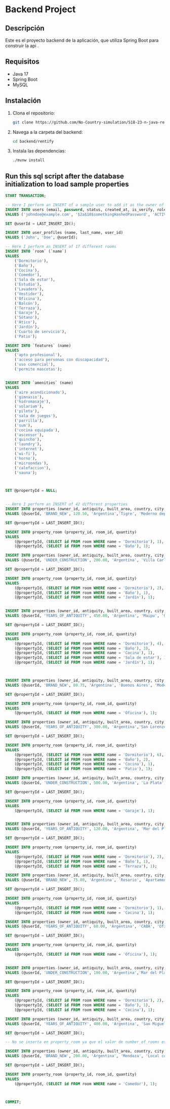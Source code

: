 # Backend Project

## Descripción

Este es el proyecto backend de la aplicación, que utiliza Spring Boot para construir la api .

## Requisitos
- Java 17
- Spring Boot
- MySQL

## Instalación
1. Clona el repositorio:
   ```bash
   git clone https://github.com/No-Country-simulation/S18-23-n-java-react.git

2. Navega a la carpeta del backend:
   ```bash
   cd backend/rentify
   
3. Instala las dependencias:
   ```bash
   ./mvnw install


## Run this sql script after the database initialization to load sample properties

```sql
START TRANSACTION;

-- Here I perform an INSERT of a sample user to add it as the owner of the properties
INSERT INTO users (email, password, status, created_at, is_verify, role_id)
VALUES ('johndoe@example.com', '$2a$10$somethingHashedPassword', 'ACTIVE', NOW(), 1, 1);

SET @userId = LAST_INSERT_ID();

INSERT INTO user_profiles (name, last_name, user_id)
VALUES ('John', 'Doe', @userId);

-- Here I perform an INSERT of 17 different rooms
INSERT INTO `room` (`name`)
VALUES
    ('Dormitorio'),
    ('Baño'),
    ('Cocina'),
    ('Comedor'),
    ('Sala de estar'),
    ('Estudio'),
    ('Lavadero'),
    ('Vestidor'),
    ('Oficina'),
    ('Balcón'),
    ('Terraza'),
    ('Garaje'),
    ('Sótano'),
    ('Ático'),
    ('Jardín'),
    ('Cuarto de servicio'),
    ('Patio');

INSERT INTO `features` (name)
VALUES
    ('apto profesional'),
    ('acceso para personas con discapacidad'),
    ('uso comercial'),
    ('permite mascotas');


INSERT INTO `amenities` (name)
VALUES
    ('aire acondicionado'),
    ('gimnasio'),
    ('hidromasaje'),
    ('solarium'),
    ('pileta'),
    ('sala de juegos'),
    ('parrilla'),
    ('sum'),
    ('cocina equipada'),
    ('ascensor'),
    ('quincho'),
    ('laundry'),
    ('internet'),
    ('wi-fi'),
    ('horno'),
    ('microondas'),
    ('calefaccion'),
    ('sauna');



SET @propertyId = NULL;


-- Here I perform an INSERT of 42 different properties
INSERT INTO properties (owner_id, antiquity, built_area, country, city, description, maintenance_fees, price, property_type, province, number_of_rooms, status, street_name, street_number, title, total_area, years_of_antiquity)
VALUES (@userId, 'BRAND_NEW', 120.50, 'Argentina','Tigre', 'Moderno departamento de 2 ambientes', 1500.50, 100000.00, 'APARTMENT', 'Buenos Aires', 2, 'AVAILABLE', 'Av. Libertador', '500', 'Departamento moderno en excelente ubicación', 130.00, 0);

SET @propertyId = LAST_INSERT_ID();

INSERT INTO property_room (property_id, room_id, quantity)
VALUES
    (@propertyId, (SELECT id FROM room WHERE name = 'Dormitorio'), 1),
    (@propertyId, (SELECT id FROM room WHERE name = 'Baño'), 1);

INSERT INTO properties (owner_id, antiquity, built_area, country, city, description, maintenance_fees, price, property_type, province, number_of_rooms, status, street_name, street_number, title, total_area, years_of_antiquity)
VALUES (@userId, 'UNDER_CONSTRUCTION', 200.00, 'Argentina', 'Villa Carlo Paz', 'Casa en construcción con amplio jardín', 0.00, 250000.00, 'HOUSE', 'Córdoba', 3, 'MAINTENANCE', 'Calle Falsa', '123', 'Casa con potencial en desarrollo', 350.00, 1);

SET @propertyId = LAST_INSERT_ID();

INSERT INTO property_room (property_id, room_id, quantity)
VALUES
    (@propertyId, (SELECT id FROM room WHERE name = 'Dormitorio'), 2),
    (@propertyId, (SELECT id FROM room WHERE name = 'Baño'), 1),
    (@propertyId, (SELECT id FROM room WHERE name = 'Jardín'), 1);


INSERT INTO properties (owner_id, antiquity, built_area, country, city, description, maintenance_fees, price, property_type, province, number_of_rooms, status, street_name, street_number, title, total_area, years_of_antiquity)
VALUES (@userId, 'YEARS_OF_ANTIQUITY', 450.00, 'Argentina', 'Maipu', 'Quinta de lujo en zona exclusiva', 5000.00, 1500000.00, 'VACATION_HOME', 'Mendoza', 5, 'AVAILABLE', 'Los Álamos', '25', 'Quinta vacacional de lujo con piscina', 800.00, 20);

SET @propertyId = LAST_INSERT_ID();

INSERT INTO property_room (property_id, room_id, quantity)
VALUES
    (@propertyId, (SELECT id FROM room WHERE name = 'Dormitorio'), 4),
    (@propertyId, (SELECT id FROM room WHERE name = 'Baño'), 3),
    (@propertyId, (SELECT id FROM room WHERE name = 'Cocina'), 1),
    (@propertyId, (SELECT id FROM room WHERE name = 'Sala de estar'), 1),
    (@propertyId, (SELECT id FROM room WHERE name = 'Jardín'), 1);



INSERT INTO properties (owner_id, antiquity, built_area, country, city, description, maintenance_fees, price, property_type, province, number_of_rooms, status, street_name, street_number, title, total_area, years_of_antiquity)
VALUES (@userId, 'BRAND_NEW', 80.75, 'Argentina', 'Buenos Aires', 'Moderna oficina en pleno centro', 300.00, 75000.00, 'COMMERCIAL_OFFICE', 'Buenos Aires', 1, 'AVAILABLE', 'Avenida Corrientes', '900', 'Oficina moderna lista para ser utilizada', 85.00, 0);

SET @propertyId = LAST_INSERT_ID();

INSERT INTO property_room (property_id, room_id, quantity)
VALUES
    (@propertyId, (SELECT id FROM room WHERE name = 'Oficina'), 1);

INSERT INTO properties (owner_id, antiquity, built_area, country, city, description, maintenance_fees, price, property_type, province, number_of_rooms, status, street_name, street_number, title, total_area, years_of_antiquity)
VALUES (@userId, 'YEARS_OF_ANTIQUITY', 300.00, 'Argentina','San Lorenzo', 'Edificio antiguo de 3 pisos con patio', 10000.00, 600000.00, 'BUILDING', 'Santa Fe', 10, 'RENTED', 'San Martín', '45', 'Edificio histórico con 10 habitaciones', 600.00, 50);

SET @propertyId = LAST_INSERT_ID();

INSERT INTO property_room (property_id, room_id, quantity)
VALUES
    (@propertyId, (SELECT id FROM room WHERE name = 'Dormitorio'), 6),
    (@propertyId, (SELECT id FROM room WHERE name = 'Baño'), 2),
    (@propertyId, (SELECT id FROM room WHERE name = 'Cocina'), 1),
    (@propertyId, (SELECT id FROM room WHERE name = 'Patio'), 1);

INSERT INTO properties (owner_id, antiquity, built_area, country, city, description, maintenance_fees, price, property_type, province, number_of_rooms, status, street_name, street_number, title, total_area, years_of_antiquity)
VALUES (@userId, 'UNDER_CONSTRUCTION', 500.00, 'Argentina', 'La Plata', 'Galpón amplio en construcción', 0.00, 350000.00, 'WAREHOUSE', 'Buenos Aires' , 1, 'MAINTENANCE', 'Calle 10', '444', 'Galpón ideal para logística', 700.00, 1);

SET @propertyId = LAST_INSERT_ID();

INSERT INTO property_room (property_id, room_id, quantity)
VALUES
    (@propertyId, (SELECT id FROM room WHERE name = 'Garaje'), 1);


INSERT INTO properties (owner_id, antiquity, built_area, country, city, description, maintenance_fees, price, property_type, province, number_of_rooms, status, street_name, street_number, title, total_area, years_of_antiquity)
VALUES (@userId, 'YEARS_OF_ANTIQUITY', 120.00, 'Argentina', 'Mar del Plata', 'Casa con vista al mar', 200.00, 200000.00, 'HOUSE', 'Buenos Aires', 3, 'AVAILABLE', 'Boulevard Marítimo', '85', 'Casa frente al mar con terraza', 150.00, 10);

SET @propertyId = LAST_INSERT_ID();

INSERT INTO property_room (property_id, room_id, quantity)
VALUES
    (@propertyId, (SELECT id FROM room WHERE name = 'Dormitorio'), 2),
    (@propertyId, (SELECT id FROM room WHERE name = 'Baño'), 1),
    (@propertyId, (SELECT id FROM room WHERE name = 'Terraza'), 1);

INSERT INTO properties (owner_id, antiquity, built_area, country, city, description, maintenance_fees, price, property_type, province, number_of_rooms, status, street_name, street_number, title, total_area, years_of_antiquity)
VALUES (@userId, 'BRAND_NEW', 75.00, 'Argentina', 'Rosario', 'Apartamento nuevo en zona céntrica', 1000.00, 125000.00, 'APARTMENT', 'Santa Fe', 2, 'AVAILABLE', 'Avenida Pellegrini', '1250', 'Apartamento con vista al río', 80.00, 0);

SET @propertyId = LAST_INSERT_ID();

INSERT INTO property_room (property_id, room_id, quantity)
VALUES
    (@propertyId, (SELECT id FROM room WHERE name = 'Dormitorio'), 1),
    (@propertyId, (SELECT id FROM room WHERE name = 'Cocina'), 1);

INSERT INTO properties (owner_id, antiquity, built_area, country, city, description, maintenance_fees, price, property_type, province, number_of_rooms, status, street_name, street_number, title, total_area, years_of_antiquity)
VALUES (@userId, 'YEARS_OF_ANTIQUITY', 60.00, 'Argentina', 'CABA', 'Oficina en barrio financiero', 500.00, 50000.00, 'COMMERCIAL_OFFICE', 'CABA', 1, 'AVAILABLE', 'Reconquista', '150', 'Oficina en excelente ubicación céntrica', 65.00, 15);

SET @propertyId = LAST_INSERT_ID();

INSERT INTO property_room (property_id, room_id, quantity)
VALUES
    (@propertyId, (SELECT id FROM room WHERE name = 'Oficina'), 1);


INSERT INTO properties (owner_id, antiquity, built_area, country, city, description, maintenance_fees, price, property_type, province, number_of_rooms, status, street_name, street_number, title, total_area, years_of_antiquity)
VALUES (@userId, 'UNDER_CONSTRUCTION', 100.00, 'Argentina','Mar del Plata', 'PH en construcción en zona residencial', 0.00, 180000.00, 'PH', 'Buenos Aires', 4, 'MAINTENANCE', 'Independencia', '3500', 'PH amplio y luminoso en desarrollo', 120.00, 1);

SET @propertyId = LAST_INSERT_ID();

INSERT INTO property_room (property_id, room_id, quantity)
VALUES
    (@propertyId, (SELECT id FROM room WHERE name = 'Dormitorio'), 2),
    (@propertyId, (SELECT id FROM room WHERE name = 'Baño'), 1),
    (@propertyId, (SELECT id FROM room WHERE name = 'Cocina'), 1);

INSERT INTO properties (owner_id, antiquity, built_area, country, city, description, maintenance_fees, price, property_type, province, number_of_rooms, status, street_name, street_number, title, total_area, years_of_antiquity)
VALUES (@userId, 'YEARS_OF_ANTIQUITY', 400.00, 'Argentina', 'San Miguel de Tucumán', 'Terreno con galpón en área industrial', 0.00, 700000.00, 'LAND', 'Tucumán', 0, 'UNAVAILABLE', 'Ruta 9', 'km 20', 'Terreno ideal para industria', 500.00, 30);

SET @propertyId = LAST_INSERT_ID();

-- No se inserta en property_room ya que el valor de number_of_rooms es 0

INSERT INTO properties (owner_id, antiquity, built_area, country, city, description, maintenance_fees, price, property_type, province, number_of_rooms, status, street_name, street_number, title, total_area, years_of_antiquity)
VALUES (@userId, 'BRAND_NEW', 200.00, 'Argentina', 'Mendoza', 'Local comercial a estrenar', 2000.00, 90000.00, 'COMMERCIAL_PREMISES', 'Mendoza', 1, 'AVAILABLE', 'Avenida San Martín', '100', 'Local nuevo con gran afluencia de público', 210.00, 0);

SET @propertyId = LAST_INSERT_ID();

INSERT INTO property_room (property_id, room_id, quantity)
VALUES
    (@propertyId, (SELECT id FROM room WHERE name = 'Comedor'), 1);



COMMIT;
```
